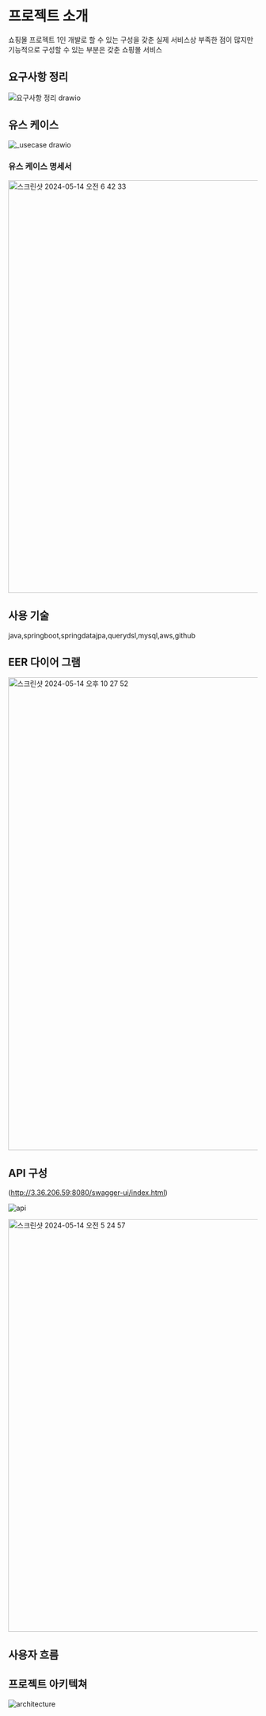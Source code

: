 # 프로젝트 소개

쇼핑몰 프로젝트
1인 개발로 할 수 있는 구성을 갖춘 실제 서비스상 부족한 점이 많지만 기능적으로 구성할 수 있는 부분은 갖춘 쇼핑몰 서비스

## 요구사항 정리
![요구사항 정리 drawio](https://github.com/hanjihoon03/shoppingmallProject/assets/163777923/7eee5460-a8b0-49b9-adc5-ae30b5e3a969)


## 유스 케이스
![_usecase drawio](https://github.com/hanjihoon03/shoppingmallProject/assets/163777923/8abe0b59-3c15-465f-bb73-b3d9a2d96a4a)

### 유스 케이스 명세서

<img width="833" alt="스크린샷 2024-05-14 오전 6 42 33" src="https://github.com/hanjihoon03/shoppingmallProject/assets/163777923/434f1be9-73ac-456b-8eb4-1619ba6add71">


## 사용 기술
java,springboot,springdatajpa,querydsl,mysql,aws,github

## EER 다이어 그램
<img width="954" alt="스크린샷 2024-05-14 오후 10 27 52" src="https://github.com/hanjihoon03/shoppingmallProject/assets/163777923/bccaa56c-d9a5-444a-9fff-d32d5a8ff474">

## API 구성
(http://3.36.206.59:8080/swagger-ui/index.html)

![api](https://github.com/hanjihoon03/shoppingmallProject/assets/163777923/3c67ae77-3208-4927-9235-8f4780d67c6d)


<img width="833" alt="스크린샷 2024-05-14 오전 5 24 57" src="https://github.com/hanjihoon03/shoppingmallProject/assets/163777923/4f280232-46fd-4f7a-82ce-ffee0f9d8d7d">

## 사용자 흐름




## 프로젝트 아키텍쳐
![architecture](https://github.com/hanjihoon03/shoppingmallProject/assets/163777923/28485217-fb69-40cc-ab0f-d94973c16179)
